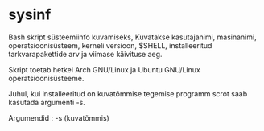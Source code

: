 # sysinf
Bash skript süsteemiinfo kuvamiseks,
Kuvatakse kasutajanimi, masinanimi, operatsioonisüsteem, kerneli versioon, $SHELL, installeeritud tarkvarapakettide arv ja viimase käivituse aeg.

Skript toetab hetkel Arch GNU/Linux ja Ubuntu GNU/Linux operatsioonisüsteeme.

Juhul, kui installeeritud on kuvatõmmise tegemise programm scrot saab kasutada argumenti -s.

Argumendid : -s (kuvatõmmis)
